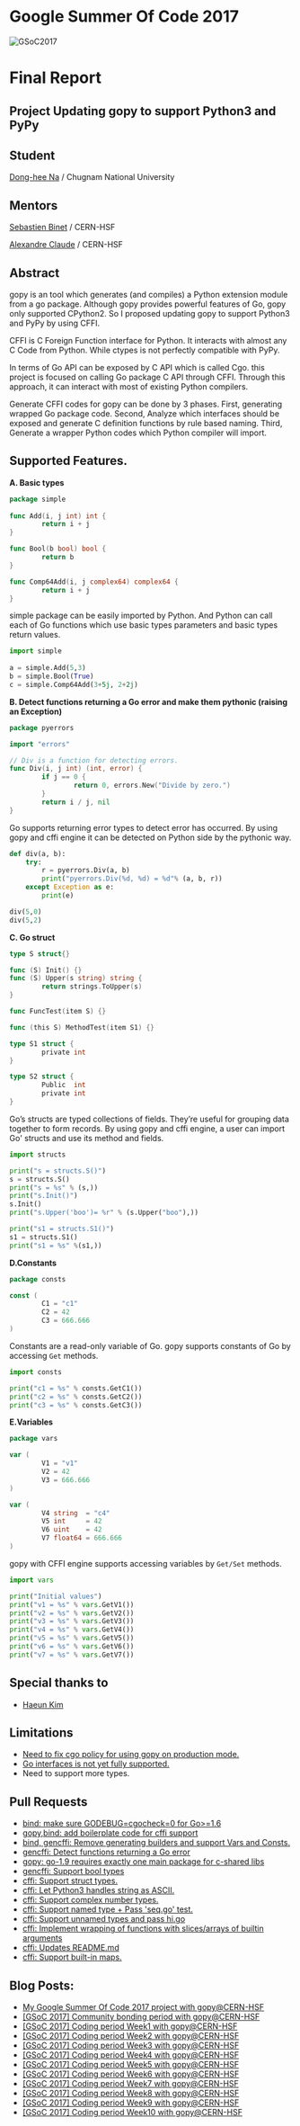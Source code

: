 # Google Summer Of Code 2017 
![GSoC2017](/img/googlesummerofcode.png)

# Final Report

## Project Updating gopy to support Python3 and PyPy

## Student
[Dong-hee Na](https://github.com/corona10) / Chugnam National University

## Mentors
[Sebastien Binet](https://github.com/sbinet) / CERN-HSF

[Alexandre Claude](https://github.com/alclaude) / CERN-HSF

## Abstract
gopy is an tool which generates (and compiles) a Python extension module from a go package. Although gopy provides powerful features of Go, gopy only supported CPython2. So I proposed updating gopy to support Python3 and PyPy by using CFFI.

CFFI is C Foreign Function interface for Python. It interacts with almost any C Code from Python. While ctypes is not perfectly compatible with PyPy.

In terms of Go API can be exposed by C API which is called Cgo. this project is focused on calling Go package C API through CFFI. Through this approach, it can interact with most of existing Python compilers.

Generate CFFI codes for gopy can be done by 3 phases. First, generating wrapped Go package code. Second, Analyze which interfaces should be exposed and generate C definition functions by rule based naming. Third, Generate a wrapper Python codes which Python compiler will import.

## Supported Features.

**A. Basic types**
   
```go
package simple
   
func Add(i, j int) int {
        return i + j
}

func Bool(b bool) bool {
        return b
}

func Comp64Add(i, j complex64) complex64 {
        return i + j
}

```
simple package can be easily imported by Python.
And Python can call each of Go functions which use basic types parameters and basic types return values.
   
```python
import simple
   
a = simple.Add(5,3)
b = simple.Bool(True)
c = simple.Comp64Add(3+5j, 2+2j)
```
   
**B. Detect functions returning a Go error and make them pythonic (raising an Exception)**

```go
package pyerrors

import "errors"

// Div is a function for detecting errors.
func Div(i, j int) (int, error) {
        if j == 0 {
                return 0, errors.New("Divide by zero.")
        }
        return i / j, nil
}
```
Go supports returning error types to detect error has occurred.
By using gopy and cffi engine it can be detected on Python side by the pythonic way.

```python
def div(a, b):
    try:
        r = pyerrors.Div(a, b)
        print("pyerrors.Div(%d, %d) = %d"% (a, b, r))
    except Exception as e:
        print(e)

div(5,0)
div(5,2)
```

**C. Go struct**

```go
type S struct{}

func (S) Init() {}
func (S) Upper(s string) string {
        return strings.ToUpper(s)
}

func FuncTest(item S) {}

func (this S) MethodTest(item S1) {}

type S1 struct {
        private int
}

type S2 struct {
        Public  int
        private int
}
```

Go’s structs are typed collections of fields. They’re useful for grouping data together to form records.
By using gopy and cffi engine, a user can import Go' structs and use its method and fields.

```python
import structs

print("s = structs.S()")
s = structs.S()
print("s = %s" % (s,))
print("s.Init()")
s.Init()
print("s.Upper('boo')= %r" % (s.Upper("boo"),))

print("s1 = structs.S1()")
s1 = structs.S1()
print("s1 = %s" %(s1,))
```

**D.Constants**

```go
package consts

const (
        C1 = "c1"
        C2 = 42
        C3 = 666.666
)
```

Constants are a read-only variable of Go.
gopy supports constants of Go by accessing `Get` methods.

```python
import consts

print("c1 = %s" % consts.GetC1())
print("c2 = %s" % consts.GetC2())
print("c3 = %s" % consts.GetC3())
```

**E.Variables**
```go
package vars

var (
        V1 = "v1"
        V2 = 42
        V3 = 666.666
)

var (
        V4 string  = "c4"
        V5 int     = 42
        V6 uint    = 42
        V7 float64 = 666.666
)
```

gopy with CFFI engine supports accessing variables by `Get/Set` methods.

```python
import vars

print("Initial values")
print("v1 = %s" % vars.GetV1())
print("v2 = %s" % vars.GetV2())
print("v3 = %s" % vars.GetV3())
print("v4 = %s" % vars.GetV4())
print("v5 = %s" % vars.GetV5())
print("v6 = %s" % vars.GetV6())
print("v7 = %s" % vars.GetV7())
```
## Special thanks to
* [Haeun Kim](https://github.com/haeungun/)

## Limitations
* [Need to fix cgo policy for using gopy on production mode.](https://github.com/go-python/gopy/issues/103)
* [Go interfaces is not yet fully supported.](https://github.com/go-python/gopy/issues/114)
* Need to support more types.


## Pull Requests
* [bind: make sure GODEBUG=cgocheck=0 for Go>=1.6](https://github.com/go-python/gopy/pull/91)
* [gopy,bind: add boilerplate code for cffi support](https://github.com/go-python/gopy/pull/93)
* [bind, gencffi: Remove generating builders and support Vars and Consts.](https://github.com/go-python/gopy/pull/98)
* [gencffi: Detect functions returning a Go error](https://github.com/go-python/gopy/pull/105)
* [gopy: go-1.9 requires exactly one main package for c-shared libs](https://github.com/go-python/gopy/pull/109)
* [gencffi: Support bool types](https://github.com/go-python/gopy/pull/111)
* [cffi: Support struct types.](https://github.com/go-python/gopy/pull/113)
* [cffi: Let Python3 handles string as ASCII.](https://github.com/go-python/gopy/pull/115)
* [cffi: Support complex number types.](https://github.com/go-python/gopy/pull/116)
* [cffi: Support named type + Pass 'seq.go' test.](https://github.com/go-python/gopy/pull/120)
* [cffi: Support unnamed types and pass hi.go](https://github.com/go-python/gopy/pull/123)
* [cffi: Implement wrapping of functions with slices/arrays of builtin arguments](https://github.com/go-python/gopy/pull/129)
* [cffi: Updates README.md](https://github.com/go-python/gopy/pull/133)
* [cffi: Support built-in maps.](https://github.com/go-python/gopy/pull/137)


## Blog Posts:
* [My Google Summer Of Code 2017 project with gopy@CERN-HSF](http://corona10.github.io/GSoC2017-Accepted/)
* [[GSoC 2017] Community bonding period with gopy@CERN-HSF](http://corona10.github.io/GSoC2017-community-bonding/)
* [[GSoC 2017] Coding period Week1 with gopy@CERN-HSF](http://corona10.github.io/GSoC2017-Week1/)
* [[GSoC 2017] Coding period Week2 with gopy@CERN-HSF](http://corona10.github.io/GSoC2017-Week2/)
* [[GSoC 2017] Coding period Week3 with gopy@CERN-HSF](http://corona10.github.io/GSoC2017-Week3/)
* [[GSoC 2017] Coding period Week4 with gopy@CERN-HSF](http://corona10.github.io/GSoC2017-Week4/)
* [[GSoC 2017] Coding period Week5 with gopy@CERN-HSF](http://corona10.github.io/GSoC2017-Week5/)
* [[GSoC 2017] Coding period Week6 with gopy@CERN-HSF](http://corona10.github.io/GSoC2017-Week6/)
* [[GSoC 2017] Coding period Week7 with gopy@CERN-HSF](http://corona10.github.io/GSoC2017-Week7/)
* [[GSoC 2017] Coding period Week8 with gopy@CERN-HSF](http://corona10.github.io/GSoC2017-Week8/)
* [[GSoC 2017] Coding period Week9 with gopy@CERN-HSF](http://corona10.github.io/GSoC2017-Week9/)
* [[GSoC 2017] Coding period Week10 with gopy@CERN-HSF](http://corona10.github.io/GSoC2017-Week10/)
